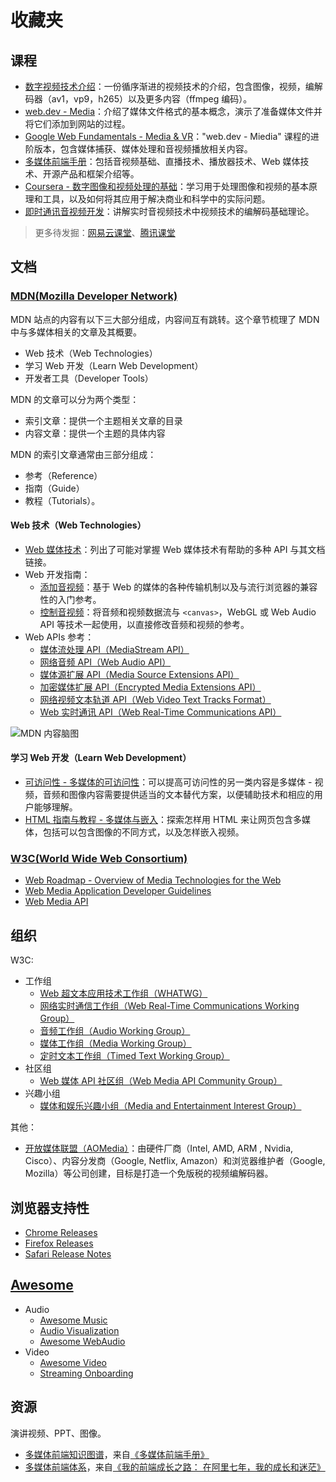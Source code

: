 # 收藏夹

## 课程

- [数字视频技术介绍](https://github.com/leandromoreira/digital_video_introduction/blob/master/README-cn.md)：一份循序渐进的视频技术的介绍，包含图像，视频，编解码器（av1，vp9，h265）以及更多内容（ffmpeg 编码）。
- [web.dev - Media](https://web.dev/media/)：介绍了媒体文件格式的基本概念，演示了准备媒体文件并将它们添加到网站的过程。
- [Google Web Fundamentals - Media & VR](https://developers.google.com/web/fundamentals/media/mobile-web-video-playback)："web.dev - Miedia" 课程的进阶版本，包含媒体捕获、媒体处理和音视频播放相关内容。
- [多媒体前端手册](https://www.yuque.com/webmedia/handbook)：包括音视频基础、直播技术、播放器技术、Web 媒体技术、开源产品和框架介绍等。
- [Coursera - 数字图像和视频处理的基础](https://www.coursera.org/learn/digital)：学习用于处理图像和视频的基本原理和工具，以及如何将其应用于解决商业和科学中的实际问题。
- [即时通讯音视频开发](http://www.52im.net/thread-228-1-1.html)：讲解实时音视频技术中视频技术的编解码基础理论。

> 更多待发掘：[网易云课堂](https://study.163.com/)、[腾讯课堂](https://ke.qq.com/)

## 文档

### [MDN(Mozilla Developer Network)](https://developer.mozilla.org/zh-CN/)

MDN 站点的内容有以下三大部分组成，内容间互有跳转。这个章节梳理了 MDN 中与多媒体相关的文章及其概要。

- Web 技术（Web Technologies）
- 学习 Web 开发（Learn Web Development）
- 开发者工具（Developer Tools）

MDN 的文章可以分为两个类型：

- 索引文章：提供一个主题相关文章的目录
- 内容文章：提供一个主题的具体内容

MDN 的索引文章通常由三部分组成：

- 参考（Reference）
- 指南（Guide）
- 教程（Tutorials）。

#### Web 技术（Web Technologies）

- [Web 媒体技术](https://developer.mozilla.org/zh-CN/docs/Web/媒体)：列出了可能对掌握 Web 媒体技术有帮助的多种 API 与其文档链接。
- Web 开发指南：
  - [添加音视频](https://developer.mozilla.org/zh-CN/docs/Web/Guide/Audio_and_video_delivery)：基于 Web 的媒体的各种传输机制以及与流行浏览器的兼容性的入门参考。
  - [控制音视频](https://developer.mozilla.org/zh-CN/docs/Web/Guide/Audio_and_video_manipulation)：将音频和视频数据流与 `<canvas>`，WebGL 或 Web Audio API 等技术一起使用，以直接修改音频和视频的参考。
- Web APIs 参考：
  - [媒体流处理 API（MediaStream API）](https://developer.mozilla.org/zh-CN/docs/Web/API/Media_Streams_API)
  - [网络音频 API（Web Audio API）](https://developer.mozilla.org/zh-CN/docs/Web/API/Web_Audio_API)
  - [媒体源扩展 API（Media Source Extensions API）](https://developer.mozilla.org/zh-CN/docs/Web/API/Media_Source_Extensions_API) 
  - [加密媒体扩展 API（Encrypted Media Extensions API）](https://developer.mozilla.org/zh-CN/docs/Web/API/Encrypted_Media_Extensions_API)
  - [网络视频文本轨道 API（Web Video Text Tracks Format）](https://developer.mozilla.org/zh-CN/docs/Web/API/WebVTT_API)
  - [Web 实时通讯 API（Web Real-Time Communications API）](https://developer.mozilla.org/zh-CN/docs/Web/API/WebRTC_API)

![MDN 内容脑图](https://img.alicdn.com/imgextra/i1/O1CN018lNLDr1JuLZxSay11_!!6000000001088-2-tps-1587-1372.png)

#### 学习 Web 开发（Learn Web Development）

- [可访问性 - 多媒体的可访问性](https://developer.mozilla.org/zh-CN/docs/learn/Accessibility/%E5%A4%9A%E5%AA%92%E4%BD%93)：可以提高可访问性的另一类内容是多媒体 - 视频，音频和图像内容需要提供适当的文本替代方案，以便辅助技术和相应的用户能够理解。
- [HTML 指南与教程 - 多媒体与嵌入](https://developer.mozilla.org/zh-CN/docs/Learn/HTML/Multimedia_and_embedding)：探索怎样用 HTML 来让网页包含多媒体，包括可以包含图像的不同方式，以及怎样嵌入视频。

### [W3C(World Wide Web Consortium)](https://www.w3.org/)

- [Web Roadmap - Overview of Media Technologies for the Web](https://w3c.github.io/web-roadmaps/media/)
- [Web Media Application Developer Guidelines](https://github.com/w3c/webmediaguidelines/)
- [Web Media API](https://github.com/w3c/webmediaapi/)

## 组织

W3C:

- 工作组
  - [Web 超文本应用技术工作组（WHATWG）](https://whatwg.org/)
  - [网络实时通信工作组（Web Real-Time Communications Working Group）](https://www.w3.org/groups/wg/webrtc)
  - [音频工作组（Audio Working Group）](https://www.w3.org/2011/audio/)
  - [媒体工作组（Media Working Group）](https://www.w3.org/media-wg/)
  - [定时文本工作组（Timed Text Working Group）](https://www.w3.org/AudioVideo/TT/)
- 社区组
  - [Web 媒体 API 社区组（Web Media API Community Group）](https://www.w3.org/community/webmediaapi)
- 兴趣小组
  - [媒体和娱乐兴趣小组（Media and Entertainment Interest Group）](https://www.w3.org/groups/ig/me)

其他：

- [开放媒体联盟（AOMedia）](http://aomedia.org/)：由硬件厂商（Intel, AMD, ARM , Nvidia, Cisco）、内容分发商（Google, Netflix, Amazon）和浏览器维护者（Google, Mozilla）等公司创建，目标是打造一个免版税的视频编解码器。

## 浏览器支持性

- [Chrome Releases](https://chromestatus.com/features/schedule)
- [Firefox Releases](https://www.mozilla.org/firefox/releases/)
- [Safari Release Notes](https://developer.apple.com/documentation/safari-release-notes)

## [Awesome](https://github.com/sindresorhus/awesome)

- Audio
  - [Awesome Music](https://github.com/ciconia/awesome-music)
  - [Audio Visualization](https://github.com/willianjusten/awesome-audio-visualization)
  - [Awesome WebAudio](https://github.com/notthetup/awesome-webaudio)
- Video
  - [Awesome Video](https://github.com/krzemienski/awesome-video)
  - [Streaming Onboarding](https://github.com/Eyevinn/streaming-onboarding)

## 资源

演讲视频、PPT、图像。

- [多媒体前端知识图谱](https://cdn.nlark.com/yuque/0/2019/jpeg/666307/1576205595971-af321329-d743-4ad8-8263-ca9a49531b1e.jpeg)，来自[《多媒体前端手册》](https://www.yuque.com/webmedia/handbook)
- [多媒体前端体系](https://img.alicdn.com/tfs/TB1wLphSXY7gK0jSZKzXXaikpXa-2348-1220.png)，来自[《我的前端成长之路： 在阿里七年，我的成长和迷茫》](https://fed.taobao.org/blog/taofed/do71ct/ttpk5r)
